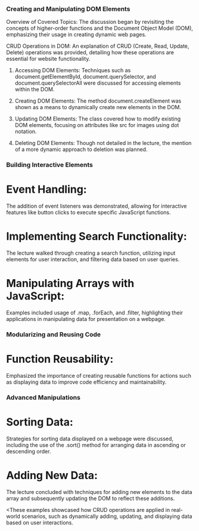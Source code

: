 ### Creating and Manipulating DOM Elements

Overview of Covered Topics: The discussion began by revisiting the concepts of higher-order functions and the Document Object Model (DOM), emphasizing their usage in creating dynamic web pages.

CRUD Operations in DOM: An explanation of CRUD (Create, Read, Update, Delete) operations was provided, detailing how these operations are essential for website functionality.

1. Accessing DOM Elements: Techniques such as document.getElementById, document.querySelector, and document.querySelectorAll were discussed for accessing elements within the DOM.

2. Creating DOM Elements: The method document.createElement was shown as a means to dynamically create new elements in the DOM.

3. Updating DOM Elements: The class covered how to modify existing DOM elements, focusing on attributes like src for images using dot notation.

4. Deleting DOM Elements: Though not detailed in the lecture, the mention of a more dynamic approach to deletion was planned.

### Building Interactive Elements

# Event Handling: 
The addition of event listeners was demonstrated, allowing for interactive features like button clicks to execute specific JavaScript functions.

# Implementing Search Functionality:
The lecture walked through creating a search function, utilizing input elements for user interaction, and filtering data based on user queries.

# Manipulating Arrays with JavaScript:
Examples included usage of .map, .forEach, and .filter, highlighting their applications in manipulating data for presentation on a webpage.

### Modularizing and Reusing Code

# Function Reusability:
Emphasized the importance of creating reusable functions for actions such as displaying data to improve code efficiency and maintainability.

### Advanced Manipulations

# Sorting Data:
Strategies for sorting data displayed on a webpage were discussed, including the use of the .sort() method for arranging data in ascending or descending order.

# Adding New Data:
The lecture concluded with techniques for adding new elements to the data array and subsequently updating the DOM to reflect these additions.

<These examples showcased how CRUD operations are applied in real-world scenarios, such as dynamically adding, updating, and displaying data based on user interactions.